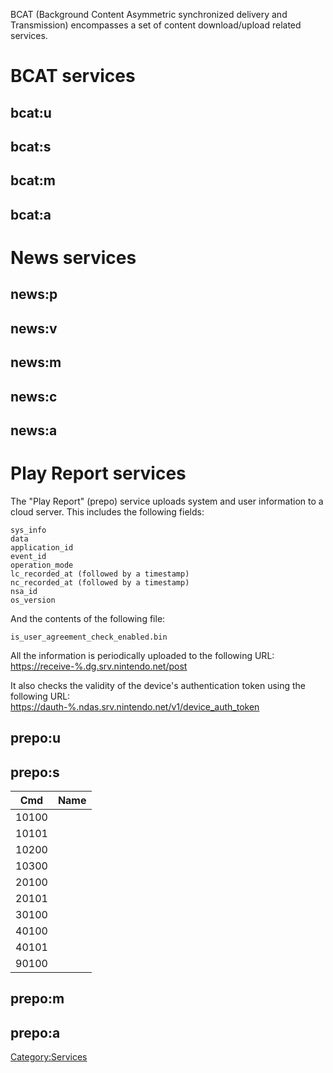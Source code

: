 BCAT (Background Content Asymmetric synchronized delivery and
Transmission) encompasses a set of content download/upload related
services.

# BCAT services

## bcat:u

## bcat:s

## bcat:m

## bcat:a

# News services

## news:p

## news:v

## news:m

## news:c

## news:a

# Play Report services

The "Play Report" (prepo) service uploads system and user information to
a cloud server. This includes the following fields:

`sys_info`  
`data`  
`application_id`  
`event_id`  
`operation_mode`  
`lc_recorded_at (followed by a timestamp)`  
`nc_recorded_at (followed by a timestamp)`  
`nsa_id`  
`os_version`

And the contents of the following file:

`is_user_agreement_check_enabled.bin`

All the information is periodically uploaded to the following URL:  
<https://receive-%.dg.srv.nintendo.net/post>

It also checks the validity of the device's authentication token using
the following URL:  
<https://dauth-%.ndas.srv.nintendo.net/v1/device_auth_token>

## prepo:u

## prepo:s

| Cmd   | Name |
| ----- | ---- |
| 10100 |      |
| 10101 |      |
| 10200 |      |
| 10300 |      |
| 20100 |      |
| 20101 |      |
| 30100 |      |
| 40100 |      |
| 40101 |      |
| 90100 |      |

## prepo:m

## prepo:a

[Category:Services](Category:Services "wikilink")
